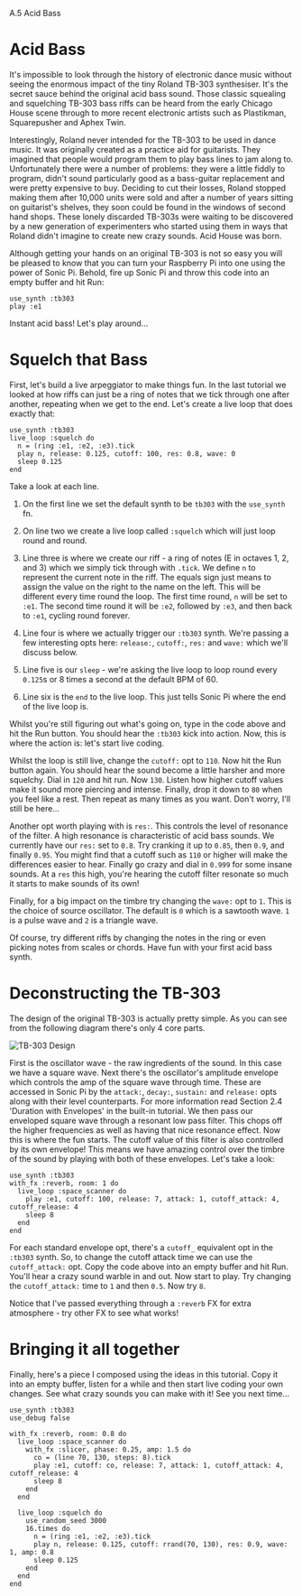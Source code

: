 A.5 Acid Bass

# Acid Bass

It's impossible to look through the history of electronic dance music
without seeing the enormous impact of the tiny Roland TB-303
synthesiser. It's the secret sauce behind the original acid bass
sound. Those classic squealing and squelching TB-303 bass riffs can be
heard from the early Chicago House scene through to more recent
electronic artists such as Plastikman, Squarepusher and Aphex Twin.

Interestingly, Roland never intended for the TB-303 to be used in dance
music. It was originally created as a practice aid for guitarists. They
imagined that people would program them to play bass lines to jam along
to. Unfortunately there were a number of problems: they were a little
fiddly to program, didn't sound particularly good as a bass-guitar
replacement and were pretty expensive to buy. Deciding to cut their
losses, Roland stopped making them after 10,000 units were sold and
after a number of years sitting on guitarist's shelves, they soon could
be found in the windows of second hand shops. These lonely discarded
TB-303s were waiting to be discovered by a new generation of
experimenters who started using them in ways that Roland didn't imagine
to create new crazy sounds. Acid House was born.

Although getting your hands on an original TB-303 is not so easy you
will be pleased to know that you can turn your Raspberry Pi into one
using the power of Sonic Pi. Behold, fire up Sonic Pi and throw this
code into an empty buffer and hit Run:

    use_synth :tb303
    play :e1
    
Instant acid bass! Let's play around...

# Squelch that Bass

First, let's build a live arpeggiator to make things fun. In the last
tutorial we looked at how riffs can just be a ring of notes that we tick
through one after another, repeating when we get to the end. Let's
create a live loop that does exactly that:

    use_synth :tb303
    live_loop :squelch do
      n = (ring :e1, :e2, :e3).tick
      play n, release: 0.125, cutoff: 100, res: 0.8, wave: 0
      sleep 0.125
    end
    
Take a look at each line. 

1. On the first line we set the default synth to be `tb303` with the
  `use_synth` fn.

2. On line two we create a live loop called `:squelch` which will just
   loop round and round.

3. Line three is where we create our riff - a ring of notes (E in
   octaves 1, 2, and 3) which we simply tick through with `.tick`. We
   define `n` to represent the current note in the riff. The equals sign
   just means to assign the value on the right to the name on the
   left. This will be different every time round the loop. The first
   time round, `n` will be set to `:e1`. The second time round it will
   be `:e2`, followed by `:e3`, and then back to `:e1`, cycling round
   forever.
   
4. Line four is where we actually trigger our `:tb303` synth. We're
   passing a few interesting opts here: `release:`, `cutoff:`, `res:`
   and `wave:` which we'll discuss below.
   
5. Line five is our `sleep` - we're asking the live loop to loop round
   every `0.125`s or 8 times a second at the default BPM of 60.
   
6. Line six is the `end` to the live loop. This just tells Sonic Pi
   where the end of the live loop is.

Whilst you're still figuring out what's going on, type in the code above
and hit the Run button. You should hear the `:tb303` kick into
action. Now, this is where the action is: let's start live coding.

Whilst the loop is still live, change the `cutoff:` opt to `110`. Now
hit the Run button again. You should hear the sound become a little
harsher and more squelchy. Dial in `120` and hit run. Now `130`. Listen
how higher cutoff values make it sound more piercing and
intense. Finally, drop it down to `80` when you feel like a rest. Then
repeat as many times as you want. Don't worry, I'll still be here...

Another opt worth playing with is `res:`. This controls the level of
resonance of the filter. A high resonance is characteristic of acid bass
sounds. We currently have our `res:` set to `0.8`. Try cranking it up to
`0.85`, then `0.9`, and finally `0.95`. You might find that a cutoff
such as `110` or higher will make the differences easier to
hear. Finally go crazy and dial in `0.999` for some insane sounds. At a
`res` this high, you're hearing the cutoff filter resonate so much it
starts to make sounds of its own!

Finally, for a big impact on the timbre try changing the `wave:` opt to
`1`. This is the choice of source oscillator. The default is `0` which
is a sawtooth wave. `1` is a pulse wave and `2` is a triangle wave.

Of course, try different riffs by changing the notes in the ring or even
picking notes from scales or chords. Have fun with your first acid bass
synth.

# Deconstructing the TB-303

The design of the original TB-303 is actually pretty simple. As you can
see from the following diagram there's only 4 core parts. 

![TB-303 Design](../images/tutorial/articles/A.05-acid-bass/tb303-design.png)

First is the oscillator wave - the raw ingredients of the sound. In this
case we have a square wave. Next there's the oscillator's amplitude
envelope which controls the amp of the square wave through time. These
are accessed in Sonic Pi by the `attack:`, `decay:`, `sustain:` and
`release:` opts along with their level counterparts. For more
information read Section 2.4 'Duration with Envelopes' in the built-in
tutorial. We then pass our enveloped square wave through a resonant low
pass filter. This chops off the higher frequencies as well as having
that nice resonance effect. Now this is where the fun starts. The cutoff
value of this filter is also controlled by its own envelope! This means
we have amazing control over the timbre of the sound by playing with
both of these envelopes. Let's take a look:

  
    use_synth :tb303
    with_fx :reverb, room: 1 do
      live_loop :space_scanner do
        play :e1, cutoff: 100, release: 7, attack: 1, cutoff_attack: 4, cutoff_release: 4
        sleep 8
      end
    end
    
For each standard envelope opt, there's a `cutoff_` equivalent opt in
the `:tb303` synth. So, to change the cutoff attack time we can use the
`cutoff_attack:` opt. Copy the code above into an empty buffer and hit
Run. You'll hear a crazy sound warble in and out. Now start to play. Try
changing the `cutoff_attack:` time to `1` and then `0.5`. Now try `8`.

Notice that I've passed everything through a `:reverb` FX for extra
atmosphere - try other FX to see what works!

# Bringing it all together

Finally, here's a piece I composed using the ideas in this
tutorial. Copy it into an empty buffer, listen for a while and then
start live coding your own changes. See what crazy sounds you can make
with it! See you next time...

    use_synth :tb303
    use_debug false
     
    with_fx :reverb, room: 0.8 do
      live_loop :space_scanner do
        with_fx :slicer, phase: 0.25, amp: 1.5 do
          co = (line 70, 130, steps: 8).tick
          play :e1, cutoff: co, release: 7, attack: 1, cutoff_attack: 4, cutoff_release: 4
          sleep 8
        end
      end
     
      live_loop :squelch do
        use_random_seed 3000
        16.times do
          n = (ring :e1, :e2, :e3).tick
          play n, release: 0.125, cutoff: rrand(70, 130), res: 0.9, wave: 1, amp: 0.8
          sleep 0.125
        end
      end
    end
